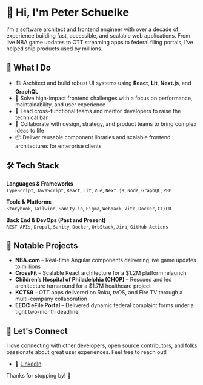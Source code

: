 # 👋 Hi, I'm Peter Schuelke

I'm a software architect and frontend engineer with over a decade of experience building fast, accessible, and scalable web applications. From live NBA game updates to OTT streaming apps to federal filing portals, I’ve helped ship products used by millions.

## 🚀 What I Do

- 🏗 Architect and build robust UI systems using **React**, **Lit**, **Next.js**, and **GraphQL**
- 🧠 Solve high-impact frontend challenges with a focus on performance, maintainability, and user experience
- 🤝 Lead cross-functional teams and mentor developers to raise the technical bar
- 🔧 Collaborate with design, strategy, and product teams to bring complex ideas to life
- 📦 Deliver reusable component libraries and scalable frontend architectures for enterprise clients

## 🛠 Tech Stack

**Languages & Frameworks**  
`TypeScript`, `JavaScript`, `React`, `Lit`, `Vue`, `Next.js`, `Node`, `GraphQL`, `PHP`

**Tools & Platforms**  
`Storybook`, `Tailwind`, `Sanity.io`, `Figma`, `Webpack`, `Vite`, `Docker`, `CI/CD`

**Back End & DevOps (Past and Present)**  
`REST APIs`, `Drupal`, `Sanity`, `Docker`, `OrbStack`, `Jira`, `GitHub Actions`

## 🧩 Notable Projects

- **NBA.com** – Real-time Angular components delivering live game updates to millions
- **CrossFit** – Scalable React architecture for a $1.2M platform relaunch
- **Children’s Hospital of Philadelphia (CHOP)** – Rescued and led architecture turnaround for a $1.7M healthcare project
- **KCTS9** – OTT apps delivered on Roku, tvOS, and Fire TV through a multi-company collaboration
- **EEOC eFile Portal** – Delivered dynamic federal complaint forms under a tight two-month deadline

## 💬 Let's Connect

I love connecting with other developers, open source contributors, and folks passionate about great user experiences. Feel free to reach out!

- 🧠 [LinkedIn](https://www.linkedin.com/in/pschuelke/)

Thanks for stopping by! 🚀
<!--
**peterschuelke/peterschuelke** is a ✨ _special_ ✨ repository because its `README.md` (this file) appears on your GitHub profile.

Here are some ideas to get you started:

- 🔭 I’m currently working on ...
- 🌱 I’m currently learning ...
- 👯 I’m looking to collaborate on ...
- 🤔 I’m looking for help with ...
- 💬 Ask me about ...
- 📫 How to reach me: ...
- 😄 Pronouns: ...
- ⚡ Fun fact: ...
-->

